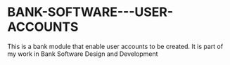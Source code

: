 # BANK-SOFTWARE---USER-ACCOUNTS
This is a bank module that enable user accounts to be created. It is part of my work in Bank Software Design and Development
